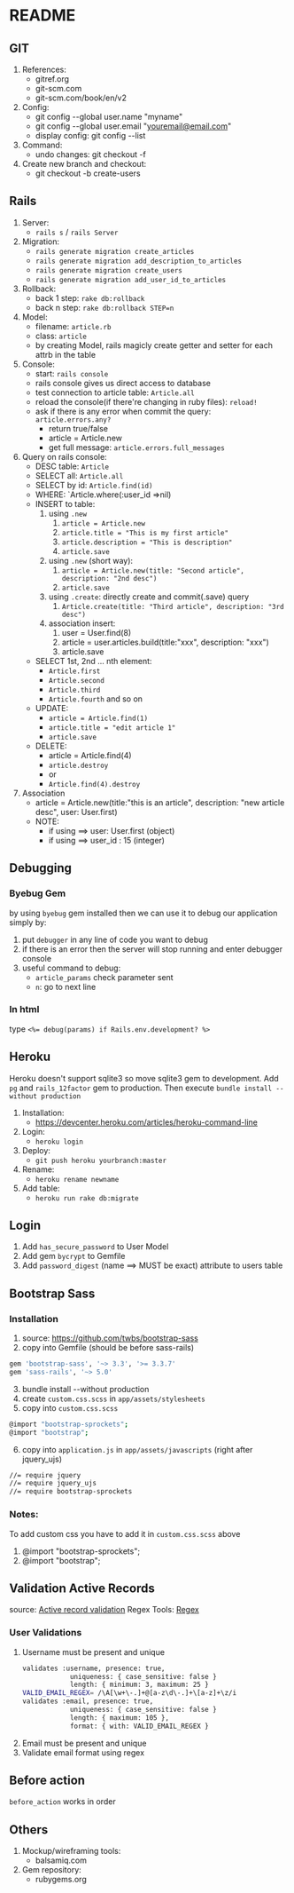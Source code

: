 # README

## GIT
1. References:
    - gitref.org
    - git-scm.com
    - git-scm.com/book/en/v2
2. Config:
    - git config --global user.name "myname"
    - git config --global user.email "youremail@email.com"
    - display config: git config --list
3. Command:
    - undo changes: git checkout -f
4. Create new branch and checkout:
    - git checkout -b create-users

## Rails
1. Server:
    - `rails s` / `rails Server`
2. Migration:
    - `rails generate migration create_articles`
    - `rails generate migration add_description_to_articles`
    - `rails generate migration create_users`
    - `rails generate migration add_user_id_to_articles`
3. Rollback:
    - back 1 step: `rake db:rollback`
    - back n step: `rake db:rollback STEP=n`
3. Model:
    - filename: `article.rb`
    - class: `article`
    - by creating Model, rails magicly create getter and setter for each attrb in the table
4. Console:
    - start: `rails console`
    - rails console gives us direct access to database
    - test connection to article table: `Article.all`
    - reload the console(if there're changing in ruby files): `reload!`
    - ask if there is any error when commit the query: `article.errors.any?` 
        - return true/false
        - article = Article.new
        - get full message: `article.errors.full_messages`
5. Query on rails console:
    - DESC table: `Article`
    - SELECT all: `Article.all`
    - SELECT by id: `Article.find(id)`
    - WHERE: `Article.where(:user_id =>nil)
    - INSERT to table:
        1. using `.new`
            1. `article = Article.new`
            2. `article.title = "This is my first article"`
            3. `article.description = "This is description"`
            4. `article.save`
        2. using `.new` (short way):
            1. `article = Article.new(title: "Second article", description: "2nd desc")`
            2. `article.save`
        3. using `.create`: directly create and commit(.save) query
            1. `Article.create(title: "Third article", description: "3rd desc")`
        4. association insert:
            1. user = User.find(8)
            2. article = user.articles.build(title:"xxx", description: "xxx")
            3. article.save
    - SELECT 1st, 2nd ... nth element:
        - `Article.first`
        - `Article.second`
        - `Article.third`
        - `Article.fourth` and so on
    - UPDATE:
        - `article = Article.find(1)`
        - `article.title = "edit article 1"`
        - `article.save`
    - DELETE:
        - article = Article.find(4)
        - `article.destroy`
        - or
        - `Article.find(4).destroy`
6. Association
    - article = Article.new(title:"this is an article",
                            description: "new article desc",
                            user: User.first)
    - NOTE:
        - if using ==> user: User.first (object)
        - if using ==> user_id : 15 (integer)

## Debugging

### Byebug Gem
by using `byebug` gem installed then we can use it to debug our application simply by:
1. put `debugger` in any line of code you want to debug
2. if there is an error then the server will stop running and enter debugger console
3. useful command to debug:
    - `article_params` check parameter sent
    - `n`: go to next line

### In html
type `<%= debug(params) if Rails.env.development? %>`

## Heroku
Heroku doesn't support sqlite3 so move sqlite3 gem to development. Add `pg` and `rails_12factor` gem to production.
Then execute `bundle install --without production`
1. Installation:
    - https://devcenter.heroku.com/articles/heroku-command-line
2. Login:
    - `heroku login`
3. Deploy:
    - `git push heroku yourbranch:master`
4. Rename:
    - `heroku rename newname`
5. Add table:
    - `heroku run rake db:migrate`

## Login
1. Add `has_secure_password` to User Model
2. Add gem `bycrypt` to Gemfile
3. Add `password_digest` (name ==> MUST be exact) attribute to users table 


## Bootstrap Sass
### Installation
1. source: https://github.com/twbs/bootstrap-sass
2. copy into Gemfile (should be before sass-rails)
```sh
gem 'bootstrap-sass', '~> 3.3', '>= 3.3.7'
gem 'sass-rails', '~> 5.0'
```
3. bundle install --without production
4. create `custom.css.scss` in `app/assets/stylesheets`
5. copy into `custom.css.scss`
```sh
@import "bootstrap-sprockets";
@import "bootstrap";
```
6. copy into `application.js` in `app/assets/javascripts` (right after jquery_ujs)
```sh
//= require jquery
//= require jquery_ujs
//= require bootstrap-sprockets
```

### Notes:
To add custom css you have to add it in `custom.css.scss` above
1. @import "bootstrap-sprockets";
2. @import "bootstrap";


## Validation Active Records
source: [Active record validation](http://guides.rubyonrails.org/active_record_validations.html)
Regex Tools: [Regex](http://rubular.com)
### User Validations
1. Username must be present and unique
    ```sh
    validates :username, presence: true,
                uniqueness: { case_sensitive: false }
                length: { minimum: 3, maximum: 25 }
    VALID_EMAIL_REGEX= /\A[\w+\-.]+@[a-z\d\-.]+\[a-z]+\z/i
    validates :email, presence: true,
                uniqueness: { case_sensitive: false }
                length: { maximum: 105 },
                format: { with: VALID_EMAIL_REGEX }
    ```
2. Email must be present and unique
3. Validate email format using regex

## Before action
`before_action` works in order

## Others
1. Mockup/wireframing tools:
    - balsamiq.com
2. Gem repository:
    - rubygems.org